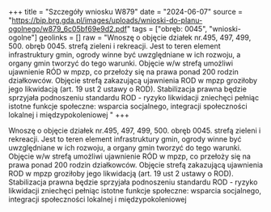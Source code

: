 +++
title = "Szczegóły wniosku W879"
date = "2024-06-07"
source = "https://bip.brg.gda.pl/images/uploads/wnioski-do-planu-ogolnego/w879_6c05bf69e9d2.pdf"
tags = ["obręb: 0045", "wnioski-ogolne"]
geolinks = []
raw = "Wnoszę o objęcie działek nr.495, 497, 499, 500. obręb 0045. strefą zieleni i rekreacji. Jest to teren element infrastruktury gmin, ogrody winne być uwzględniane w ich rozwoju, a organy gmin tworzyć do tego warunki. Objęcie w/w strefą umożliwi ujawnienie RÓD w mpzp, co przełoży się na prawa ponad 200 rodzin działkowców. Objęcie strefą zakazującą ujawnienia ROD w mpzp groziłoby jego likwidacją (art. 19 ust 2 ustawy o ROD). Stabilizacja prawna będzie sprzyjała podnoszeniu standardu ROD - ryzyko likwidacji zniechęci pełniąc istotne funkcje społeczne: wsparcia socjalnego, integracji społeczności lokalnej i międzypokoleniowej "
+++

Wnoszę o objęcie działek nr.495, 497, 499, 500. obręb 0045. strefą zieleni i rekreacji. Jest to teren
element infrastruktury gmin, ogrody winne być uwzględniane w ich rozwoju, a organy gmin tworzyć do tego
warunki. Objęcie w/w strefą umożliwi ujawnienie RÓD w mpzp, co przełoży się na prawa ponad 200 rodzin
działkowców. Objęcie strefą zakazującą ujawnienia ROD w mpzp groziłoby jego likwidacją (art. 19 ust 2
ustawy o ROD). Stabilizacja prawna będzie sprzyjała podnoszeniu standardu ROD - ryzyko likwidacji zniechęci
pełniąc istotne funkcje społeczne: wsparcia socjalnego, integracji społeczności lokalnej i międzypokoleniowej



